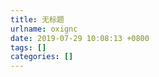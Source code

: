 ```yaml
---
title: 无标题
urlname: oxignc
date: 2019-07-29 10:08:13 +0800
tags: []
categories: []
---
```


<!doctype html><div data-lake-element="root" class="lake-engine lake-typography-traditional" data-parser-by="lake2html"></div>
